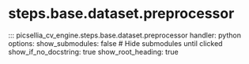 # steps.base.dataset.preprocessor

::: picsellia_cv_engine.steps.base.dataset.preprocessor
    handler: python
    options:
        show_submodules: false  # Hide submodules until clicked
        show_if_no_docstring: true
        show_root_heading: true
